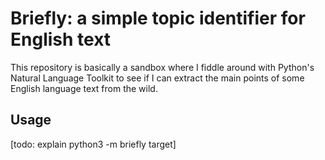Briefly: a simple topic identifier for English text
===================================================

This repository is basically a sandbox where I fiddle around with
Python's Natural Language Toolkit to see if I can extract the main
points of some English language text from the wild.

Usage
-----

[todo: explain python3 -m briefly target]

